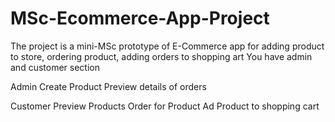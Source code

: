 # MSc-Ecommerce-App-Project
The project is a mini-MSc prototype of E-Commerce app for adding product to store, ordering product, adding orders to shopping art
You have admin and customer section

Admin
Create Product
Preview details of orders

Customer
Preview Products
Order for Product
Ad Product to shopping cart

